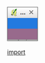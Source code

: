 ![](../images/QgsColorPreviewWidget-standalone.png)

[import](../gui/qgis-sample-QgsColorPreviewWidget.py)
